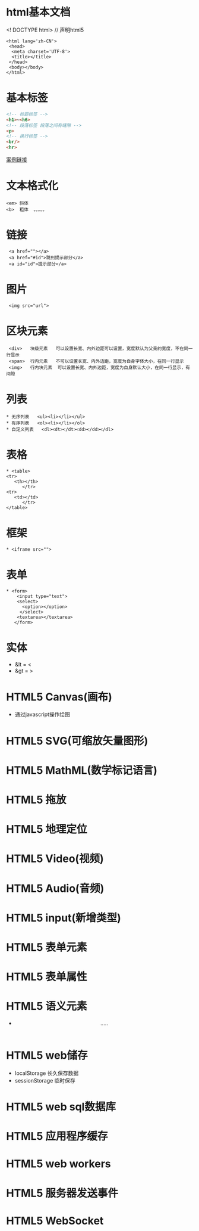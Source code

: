 # html基本文档
<! DOCTYPE html> // 声明html5
```
<html lang='zh-CN'>
 <head>
  <meta charset='UTF-8'>
  <title></title>
 </head>
 <body></body>
</html>
```

# 基本标签
```html
<!-- 标题标签 -->
<h1>~<h6>
<!-- 段落标签 段落之间有缝隙 -->
<p>
<!-- 换行标签 -->
<br/>
<hr>
```
[案例链接](https://github.com/Angryniu/study_note/blob/main/%E4%BD%93%E8%82%B2%E6%96%B0%E9%97%BB.html)

# 文本格式化
```
<em> 斜体
<b>  粗体  。。。。。
```


# 链接
```
 <a href=""></a>
 <a href="#id">跳到提示部分</a>
 <a id="id">提示部分</a>
 ```


# 图片
```
 <img src="url">
 ```

# 区块元素
```
 <div>   块级元素   可以设置长宽、内外边距可以设置，宽度默认为父亲的宽度，不在同一行显示
 <span>  行内元素   不可以设置长宽、内外边距，宽度为自身字体大小，在同一行显示
 <img>   行内块元素  可以设置长宽、内外边距，宽度为自身默认大小，在同一行显示，有间隙
 ```
 
# 列表
```
* 无序列表   <ul><li></li></ul>
* 有序列表   <ol><li></li></ol>
* 自定义列表   <dl><dt></dt><dd></dd></dl>
```

# 表格
```
* <table>
<tr>
   <th></th>
      </tr>
<tr>
   <td></td>
      </tr>
</table>
```

# 框架
```
* <iframe src="">
```

# 表单
```
* <form>
    <input type="text">
    <select>
      <option></option>
     </select>
    <textarea></textarea>
   </form>
```

# 实体
* &lt = <
* &gt = >





# HTML5 Canvas(画布)
* <canvas width="" height="">  通过javascript操作绘图

# HTML5 SVG(可缩放矢量图形)
# HTML5 MathML(数学标记语言)
# HTML5 拖放
# HTML5 地理定位
# HTML5 Video(视频)
# HTML5 Audio(音频)
# HTML5 input(新增类型)
# HTML5 表单元素
# HTML5 表单属性
# HTML5 语义元素
* <header> <nav>.....
# HTML5 web储存
* localStorage 长久保存数据
* sessionStorage 临时保存
# HTML5 web sql数据库
# HTML5 应用程序缓存
# HTML5 web workers
# HTML5 服务器发送事件
# HTML5 WebSocket